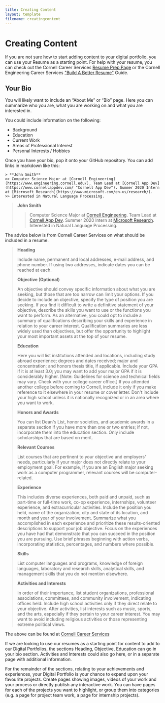 ```yaml
---
title: Creating Content
layout: template
filename: creatingcontent
--- 
```


# Creating Content

If you are not sure how to start adding content to your digital portfolio, you can use your Resume as a starting point.
For help with your resume, you can check out the Cornell Career Services [Resume Prep Page](https://scl.cornell.edu/get-involved/career-services/resumes-and-interview-prep/resumes) or the Cornell Engineering Career Services ["Build A Better Resume"](https://www.engineering.cornell.edu/sites/default/files/departments/career%20services/Build%20A%20Better%20Resume-%20Technical-%20Fall%202017.ppt) Guide.

## Your Bio

You will likely want to include an “About Me” or “Bio” page. Here you can summarize who you are, what you are working on and what you are interested in.

You could include information on the following:
- Background
- Education
- Current Work
- Areas of Professional Interest
- Personal Interests / Hobbies 

Once you have your bio, pop it onto your GitHub repository. You can add links in markdown like this:
```
> **John Smith**
>> Computer Science Major at [Cornell Engineering](https://www.engineering.cornell.edu/). Team Lead at [Cornell App Dev](https://www.cornellappdev.com/ "Cornell App Dev"). Summer 2020 Intern at [Microsoft Research](https://www.microsoft.com/en-us/research/).
>> Interested in Natural Language Processing.
```
> **John Smith**
>> Computer Science Major at [Cornell Engineering](https://www.engineering.cornell.edu/). Team Lead at [Cornell App Dev](https://www.cornellappdev.com/ "Cornell App Dev"). Summer 2020 Intern at [Microsoft Research](https://www.microsoft.com/en-us/research/).
>> Interested in Natural Language Processing.






The advice below is from Cornell Career Services on what should be included in a resume.

> **Heading**
> 
> Include name, permanent and local addresses, e-mail address, and phone number. If using two addresses, indicate dates you can be reached at each.
> 
> **Objective (Optional)**
> 
> An objective should convey specific information about what you are seeking, but those that are too narrow can limit your options. If you decide to include an objective, specify the type of position you are seeking. If you find it difficult to write a definitive statement of your objective, describe the skills you want to use or the functions you want to perform. As an alternative, you could opt to include a summary of qualifications describing your skills and experience in relation to your career interest. Qualification summaries are less widely used than objectives, but offer the opportunity to highlight your most important assets at the top of your resume.
> 
> **Education**
> 
> Here you will list institutions attended and locations, including study abroad experience; degrees and dates received; major and concentration; and honors thesis title, if applicable. Include your GPA if it is at least 3.0; you may want to add your major GPA if it is considerably higher. [Note: Guidelines for science and technical fields may vary. Check with your college career office.] If you attended another college before coming to Cornell, include it only if you make reference to it elsewhere in your resume or cover letter. Don't include your high school unless it is nationally recognized or in an area where you want to work.
> 
> **Honors and Awards**
> 
> You can list Dean's List, honor societies, and academic awards in a separate section if you have more than one or two entries; if not, incorporate them into the education section. Only include scholarships that are based on merit.
> 
> **Relevant Courses**
> 
> List courses that are pertinent to your objective and employers' needs, particularly if your major does not directly relate to your employment goal. For example, if you are an English major seeking work as a computer programmer, relevant courses will be computer-related.
> 
> **Experience**
> 
> This includes diverse experiences, both paid and unpaid, such as part-time or full-time work, co-op experience, internships, volunteer experience, and extracurricular activities. Include the position you held, name of the organization, city and state of its location, and month and year of your involvement. Summarize what you accomplished in each experience and prioritize these results-oriented descriptions to support your job objective. Focus on the experiences you have had that demonstrate that you can succeed in the position you are pursuing. Use brief phrases beginning with action verbs, incorporating statistics, percentages, and numbers where possible.
> 
> **Skills**
> 
> List computer languages and programs, knowledge of foreign languages, laboratory and research skills, analytical skills, and management skills that you do not mention elsewhere.
> 
> **Activities and Interests**
> 
> In order of their importance, list student organizations, professional associations, committees, and community involvement, indicating offices held. Include high school activities only if they direct relate to your objective. After activities, list interests such as music, sports, and the arts, especially if they pertain to your career interest. You may want to avoid including religious activities or those representing extreme political views.

The above can be found at [Cornell Career Services](https://scl.cornell.edu/get-involved/career-services/resumes-and-interview-prep/resumes "Resume Prep by Cornell Career Services")

If we are looking to use our resumes as a starting point for content to add to our Digital Portfolios, the sections Heading, Objective, Education can go in your bio section. Activities and Interests could also go here, or in a separate page with additional information. 

For the remainder of the sections, relating to your achievements and experiences, your Digital Portfolio is your chance to expand upon your favourite projects. Create pages showing images, videos of your work and your process or directly publish any interactive work. You can have pages for each of the projects you want to highlight, or group them into categories (e.g. a page for project team work, a page for internship projects).

